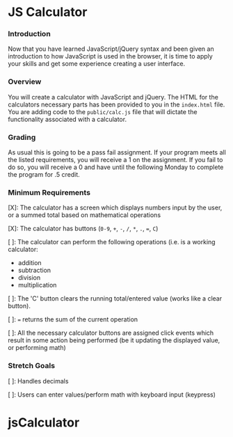# JS Calculator

### Introduction
Now that you have learned JavaScript/jQuery syntax and been given an introduction to how JavaScript is used in the browser, it is time to apply your skills and get some experience creating a user interface.

### Overview
You will create a calculator with JavaScript and jQuery. The HTML for the calculators necessary parts has been provided to you in the `index.html` file. You are adding code to the `public/calc.js` file that will dictate the functionality associated with a calculator.

### Grading
As usual this is going to be a pass fail assignment. If your program meets all the listed requirements, you will receive a 1 on the assignment. If you fail to do so, you will receive a 0 and have until the following Monday to complete the program for .5 credit.

### Minimum Requirements
[X]: The calculator has a screen which displays numbers input by the user, or a summed total based on mathematical operations  

[X]: The calculator has buttons (`0-9`, `+`, `-`, `/`, `*`, `.`, `=`, `C`)  

[ ]: The calculator can perform the following operations (i.e. is a working calculator:  
* addition
* subtraction
* division
* multiplication  

[ ]: The 'C' button clears the running total/entered value (works like a clear button).  

[ ]: `=` returns the sum of the current operation  

[ ]: All the necessary calculator buttons are assigned click events which result in some action being performed (be it updating the displayed value, or performing math)

### Stretch Goals
[ ]: Handles decimals  

[ ]: Users can enter values/perform math with keyboard input (keypress)  
# jsCalculator
